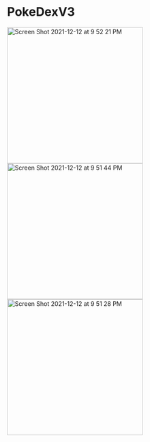 # PokeDexV3
<img width="318" alt="Screen Shot 2021-12-12 at 9 52 21 PM" src="https://user-images.githubusercontent.com/64714887/145749740-5427d8f7-f9ee-4da1-980d-e131b385817f.png">
<img width="318" alt="Screen Shot 2021-12-12 at 9 51 44 PM" src="https://user-images.githubusercontent.com/64714887/145749745-b3b82172-42bd-44f2-a30f-068facf56864.png">
<img width="318" alt="Screen Shot 2021-12-12 at 9 51 28 PM" src="https://user-images.githubusercontent.com/64714887/145749748-55e0fece-416a-4093-a118-0ae7894e89ed.png">
